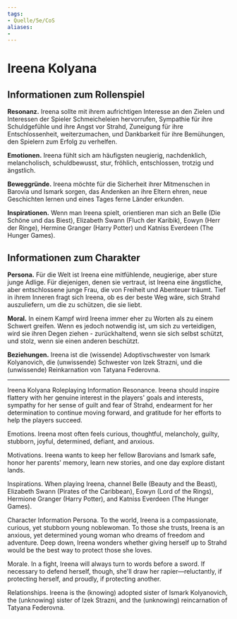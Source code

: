 ```yaml
---
tags:
- Quelle/5e/CoS
aliases:
- 
---
```

# Ireena Kolyana 
## Informationen zum Rollenspiel
**Resonanz.** Ireena sollte mit ihrem aufrichtigen Interesse an den Zielen und Interessen der Spieler Schmeicheleien hervorrufen, Sympathie für ihre Schuldgefühle und ihre Angst vor Strahd, Zuneigung für ihre Entschlossenheit, weiterzumachen, und Dankbarkeit für ihre Bemühungen, den Spielern zum Erfolg zu verhelfen.

**Emotionen.** Ireena fühlt sich am häufigsten neugierig, nachdenklich, melancholisch, schuldbewusst, stur, fröhlich, entschlossen, trotzig und ängstlich.

**Beweggründe.** Ireena möchte für die Sicherheit ihrer Mitmenschen in Barovia und Ismark sorgen, das Andenken an ihre Eltern ehren, neue Geschichten lernen und eines Tages ferne Länder erkunden.

**Inspirationen.** Wenn man Ireena spielt, orientieren man sich an Belle (Die Schöne und das Biest), Elizabeth Swann (Fluch der Karibik), Eowyn (Herr der Ringe), Hermine Granger (Harry Potter) und Katniss Everdeen (The Hunger Games).

## Informationen zum Charakter
**Persona.** Für die Welt ist Ireena eine mitfühlende, neugierige, aber sture junge Adlige. Für diejenigen, denen sie vertraut, ist Ireena eine ängstliche, aber entschlossene junge Frau, die von Freiheit und Abenteuer träumt. Tief in ihrem Inneren fragt sich Ireena, ob es der beste Weg wäre, sich Strahd auszuliefern, um die zu schützen, die sie liebt.

**Moral.** In einem Kampf wird Ireena immer eher zu Worten als zu einem Schwert greifen. Wenn es jedoch notwendig ist, um sich zu verteidigen, wird sie ihren Degen ziehen - zurückhaltend, wenn sie sich selbst schützt, und stolz, wenn sie einen anderen beschützt.

**Beziehungen.** Ireena ist die (wissende) Adoptivschwester von Ismark Kolyanovich, die (unwissende) Schwester von Izek Strazni, und die (unwissende) Reinkarnation von Tatyana Federovna.

---

Ireena Kolyana 
Roleplaying Information
Resonance. Ireena should inspire flattery with her genuine interest in the players' goals and interests, sympathy for her sense of guilt and fear of Strahd, endearment for her determination to continue moving forward, and gratitude for her efforts to help the players succeed.

Emotions. Ireena most often feels curious, thoughtful, melancholy, guilty, stubborn, joyful, determined, defiant, and anxious.

Motivations. Ireena wants to keep her fellow Barovians and Ismark safe, honor her parents' memory, learn new stories, and one day explore distant lands.

Inspirations. When playing Ireena, channel Belle (Beauty and the Beast), Elizabeth Swann (Pirates of the Caribbean), Eowyn (Lord of the Rings), Hermione Granger (Harry Potter), and Katniss Everdeen (The Hunger Games).

Character Information
Persona. To the world, Ireena is a compassionate, curious, yet stubborn young noblewoman. To those she trusts, Ireena is an anxious, yet determined young woman who dreams of freedom and adventure. Deep down, Ireena wonders whether giving herself up to Strahd would be the best way to protect those she loves.

Morale. In a fight, Ireena will always turn to words before a sword. If necessary to defend herself, though, she'll draw her rapier—reluctantly, if protecting herself, and proudly, if protecting another.

Relationships. Ireena is the (knowing) adopted sister of Ismark Kolyanovich, the (unknowing) sister of Izek Strazni, and the (unknowing) reincarnation of Tatyana Federovna.
